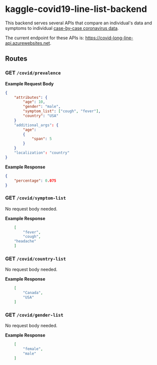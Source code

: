 # kaggle-covid19-line-list-backend

This backend serves several APIs that compare an individual's data and symptoms to individual [case-by-case coronavirus data](https://www.kaggle.com/sudalairajkumar/novel-corona-virus-2019-dataset#COVID19_line_list_data.csv).

The current endpoint for these APIs is: https://covid-long-line-api.azurewebsites.net.

## Routes
### GET `/covid/prevalence`
**Example Request Body**
```json
{
	"attributes": {
		"age": 10,
		"gender": "male",
		"symptom_list": ["cough", "fever"],
		"country": "USA"
	}
	"additional_args": {
		"age": 
		{
			"span": 5
		}
	}
	"localization": "country"
}
```

**Example Response**
```json
{
    "percentage": 0.075
}
```

### GET `/covid/symptom-list`
No request body needed.

**Example Response**
```json
    [
        "fever",
        "cough", 
	"headache"
    ]
```

### GET `/covid/country-list`
No request body needed.

**Example Response**
```json
    [
        "Canada",
        "USA"
    ]

```

### GET `/covid/gender-list`
No request body needed.

**Example Response**
```json
    [
        "female",
        "male"
    ]

```
